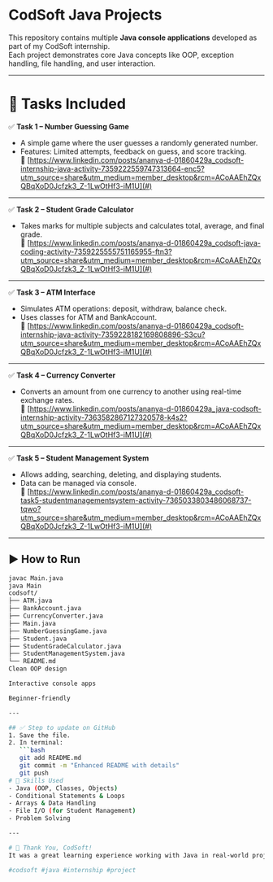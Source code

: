 # CodSoft Java Projects

This repository contains multiple **Java console applications** developed as part of my CodSoft internship.  
Each project demonstrates core Java concepts like OOP, exception handling, file handling, and user interaction.

---

# 📂 Tasks Included  

✅ **Task 1 – Number Guessing Game**  
- A simple game where the user guesses a randomly generated number.  
- Features: Limited attempts, feedback on guess, and score tracking.  
🔗 [https://www.linkedin.com/posts/ananya-d-01860429a_codsoft-internship-java-activity-7359222559747313664-enc5?utm_source=share&utm_medium=member_desktop&rcm=ACoAAEhZQxQBqXoD0Jcfzk3_Z-1LwOtHf3-iM1U](#)  

---

✅ **Task 2 – Student Grade Calculator**  
- Takes marks for multiple subjects and calculates total, average, and final grade.  
🔗 [https://www.linkedin.com/posts/ananya-d-01860429a_codsoft-java-coding-activity-7359225555751165955-ftn3?utm_source=share&utm_medium=member_desktop&rcm=ACoAAEhZQxQBqXoD0Jcfzk3_Z-1LwOtHf3-iM1U](#)  

---

✅ **Task 3 – ATM Interface**  
- Simulates ATM operations: deposit, withdraw, balance check.  
- Uses classes for ATM and BankAccount.  
🔗 [https://www.linkedin.com/posts/ananya-d-01860429a_codsoft-internship-java-activity-7359228182169808896-S3cu?utm_source=share&utm_medium=member_desktop&rcm=ACoAAEhZQxQBqXoD0Jcfzk3_Z-1LwOtHf3-iM1U](#)  

---

✅ **Task 4 – Currency Converter**  
- Converts an amount from one currency to another using real-time exchange rates.  
🔗 [https://www.linkedin.com/posts/ananya-d-01860429a_java-codsoft-internship-activity-7363582867127320578-k4s2?utm_source=share&utm_medium=member_desktop&rcm=ACoAAEhZQxQBqXoD0Jcfzk3_Z-1LwOtHf3-iM1U](#)  

---

✅ **Task 5 – Student Management System**  
- Allows adding, searching, deleting, and displaying students.  
- Data can be managed via console.  
🔗 [https://www.linkedin.com/posts/ananya-d-01860429a_codsoft-task5-studentmanagementsystem-activity-7365033803486068737-tqwo?utm_source=share&utm_medium=member_desktop&rcm=ACoAAEhZQxQBqXoD0Jcfzk3_Z-1LwOtHf3-iM1U](#)  

---

## ▶️ How to Run
```bash
javac Main.java
java Main
codsoft/
├── ATM.java
├── BankAccount.java
├── CurrencyConverter.java
├── Main.java
├── NumberGuessingGame.java
├── Student.java
├── StudentGradeCalculator.java
├── StudentManagementSystem.java
└── README.md
Clean OOP design

Interactive console apps

Beginner-friendly

---

## ✅ Step to update on GitHub
1. Save the file.  
2. In terminal:
   ```bash
   git add README.md
   git commit -m "Enhanced README with details"
   git push
# 🧠 Skills Used  
- Java (OOP, Classes, Objects)  
- Conditional Statements & Loops  
- Arrays & Data Handling  
- File I/O (for Student Management)  
- Problem Solving  

---

# 🚀 Thank You, CodSoft!  
It was a great learning experience working with Java in real-world projects.  

#codsoft #java #internship #project